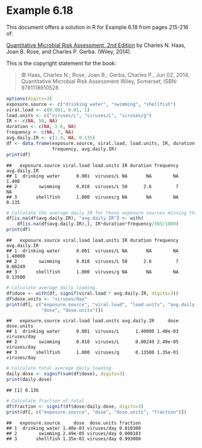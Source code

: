 # Example 6.18

This document offers a solution in R for Example 6.18 from pages 215-216 of:

[Quantitative Microbial Risk Assessment, 2nd Edition](http://www.wiley.com/WileyCDA/WileyTitle/productCd-1118145291,subjectCd-CH20.html) 
by Charles N. Haas, Joan B. Rose, and Charles P. Gerba. (Wiley, 2014).

This is the copyright statement for the book:

> © Haas, Charles N.; Rose, Joan B.; Gerba, Charles P., Jun 02, 2014, 
> Quantitative Microbial Risk Assessment Wiley, Somerset, ISBN: 9781118910528


```r
options(digits=3)
exposure.source <- c("drinking water", "swimming", "shellfish")
viral.load <- c(0.001, 0.01, 1)
load.units <- c("viruses/L", "viruses/L", "viruses/g")
IR <- c(NA, 50, NA)
duration <- c(NA, 2.6, NA)
frequency <- c(NA, 7, NA)
avg.daily.IR <- c(1.4, NA, 0.135)
df <- data.frame(exposure.source, viral.load, load.units, IR, duration, 
                 frequency, avg.daily.IR)
print(df)
```

```
##   exposure.source viral.load load.units IR duration frequency avg.daily.IR
## 1  drinking water      0.001  viruses/L NA       NA        NA        1.400
## 2        swimming      0.010  viruses/L 50      2.6         7           NA
## 3       shellfish      1.000  viruses/g NA       NA        NA        0.135
```

```r
# Calculate the average daily IR for those exposure sources missing this value.
df[is.na(df$avg.daily.IR), "avg.daily.IR"] <- with(
    df[is.na(df$avg.daily.IR),], IR*duration*frequency/365/1000)
print(df)
```

```
##   exposure.source viral.load load.units IR duration frequency avg.daily.IR
## 1  drinking water      0.001  viruses/L NA       NA        NA      1.40000
## 2        swimming      0.010  viruses/L 50      2.6         7      0.00249
## 3       shellfish      1.000  viruses/g NA       NA        NA      0.13500
```

```r
# Calculate average daily loading.
df$dose <- with(df, signif(viral.load * avg.daily.IR, digits=3))
df$dose.units <- "viruses/day"
print(df[, c("exposure.source", "viral.load", "load.units", "avg.daily.IR", 
             "dose", "dose.units")])
```

```
##   exposure.source viral.load load.units avg.daily.IR     dose  dose.units
## 1  drinking water      0.001  viruses/L      1.40000 1.40e-03 viruses/day
## 2        swimming      0.010  viruses/L      0.00249 2.49e-05 viruses/day
## 3       shellfish      1.000  viruses/g      0.13500 1.35e-01 viruses/day
```

```r
# Calculate total average daily loading
daily.dose <- signif(sum(df$dose), digits=3)
print(daily.dose)
```

```
## [1] 0.136
```

```r
# Calculate fraction of total
df$fraction <- signif(df$dose/daily.dose, digits=3)
print(df[, c("exposure.source", "dose", "dose.units", "fraction")])
```

```
##   exposure.source     dose  dose.units fraction
## 1  drinking water 1.40e-03 viruses/day 0.010300
## 2        swimming 2.49e-05 viruses/day 0.000183
## 3       shellfish 1.35e-01 viruses/day 0.993000
```
